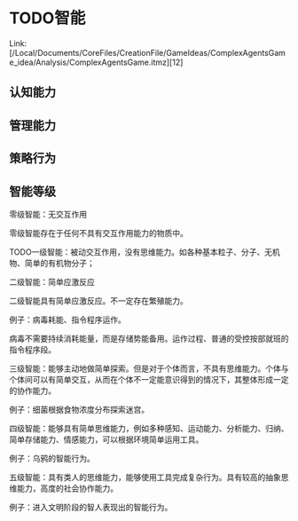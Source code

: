 # TODO智能

Link: [/Local/Documents/CoreFiles/CreationFile/GameIdeas/ComplexAgentsGame_idea/Analysis/ComplexAgentsGame.itmz][12]

## 认知能力

## 管理能力

## 策略行为


## 智能等级

零级智能：无交互作用

零级智能存在于任何不具有交互作用能力的物质中。

TODO一级智能：被动交互作用，没有思维能力。如各种基本粒子、分子、无机物、简单的有机物分子；

二级智能：简单应激反应

二级智能具有简单应激反应。不一定存在繁殖能力。

例子：病毒耗能、指令程序运作。

病毒不需要持续消耗能量，而是存储势能备用。运作过程、普通的受控按部就班的指令程序段。

三级智能：能够主动地做简单探索。但是对于个体而言，不具有思维能力。个体与个体间可以有简单交互，从而在个体不一定能意识得到的情况下，其整体形成一定的协作能力。

例子：细菌根据食物浓度分布探索迷宫。

四级智能：能够具有简单思维能力，例如多种感知、运动能力、分析能力、归纳、简单存储能力、情感能力，可以根据环境简单运用工具。

例子：乌鸦的智能行为。

五级智能：具有类人的思维能力，能够使用工具完成复杂行为。具有较高的抽象思维能力，高度的社会协作能力。

例子：进入文明阶段的智人表现出的智能行为。

